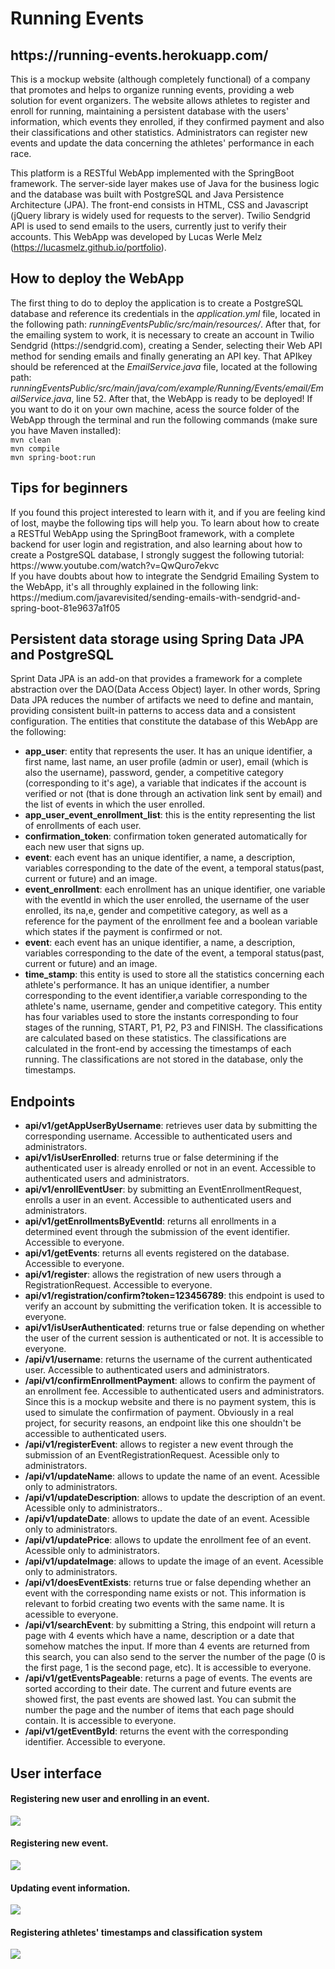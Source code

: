 <h1>Running Events</h1>
<h2>https://running-events.herokuapp.com/</h2>
<p>This is a mockup website (although completely functional) of a company that promotes and helps to organize running events, providing a web solution for event organizers. The website allows athletes to register and enroll for running, maintaining a persistent database with the users' information, which events they enrolled, if they confirmed payment and also their classifications and other statistics. Administrators can register new events and update the data concerning the athletes' performance in each race.

This platform is a RESTful WebApp implemented with the SpringBoot framework. The server-side layer makes use of Java for the business logic and the database was built with PostgreSQL and Java Persistence Architecture (JPA). The front-end consists in HTML, CSS and Javascript (jQuery library is widely used for requests to the server). Twilio Sendgrid API is used to send emails to the users, currently just to verify their accounts. This WebApp was developed by Lucas Werle Melz (https://lucasmelz.github.io/portfolio).</p>

<h2>How to deploy the WebApp</h2>
<p>The first thing to do to deploy the application is to create a PostgreSQL database and reference its credentials in the <i>application.yml</i> file, located in the following path: <i>runningEventsPublic/src/main/resources/</i>. After that, for the emailing system to work, it is necessary to create an account in Twilio Sendgrid (https://sendgrid.com), creating a Sender, selecting their Web API method for sending emails and finally generating an API key. That APIkey should be referenced at the <i>EmailService.java</i> file, located at the following path: <i>runningEventsPublic/src/main/java/com/example/Running/Events/email/EmailService.java</i>, line 52. After that, the WebApp is ready to be deployed! If you want to do it on your own machine, acess the source folder of the WebApp through the terminal and run the following commands (make sure you have Maven installed):<br>
  <code>mvn clean</code><br>
  <code>mvn compile</code><br>
  <code>mvn spring-boot:run</code><br>
</p>

<h2>Tips for beginners</h2>
<p>If you found this project interested to learn with it, and if you are feeling kind of lost, maybe the following tips will help you. To learn about how to create a RESTful WebApp using the SpringBoot framework, with a complete backend for user login and registration, and also learning about how to create a PostgreSQL database, I strongly suggest the following tutorial:<br>
https://www.youtube.com/watch?v=QwQuro7ekvc <br>
If you have doubts about how to integrate the Sendgrid Emailing System to the WebApp, it's all throughly explained in the following link:<br>
https://medium.com/javarevisited/sending-emails-with-sendgrid-and-spring-boot-81e9637a1f05
</p>

<h2>Persistent data storage using Spring Data JPA and PostgreSQL</h2>
<p>
  Sprint Data JPA is an add-on that provides a framework for a complete abstraction over the DAO(Data Access Object) layer.
  In other words, Spring Data JPA reduces the number of artifacts we need to define and mantain, providing consistent built-in
  patterns to access data and a consistent configuration. The entities that constitute the database of this WebApp are the following:
  <ul> 
    <li><b>app_user</b>: entity that represents the user. It has an unique identifier, a first name, last name, an user profile (admin or user),
    email (which is also the username), password, gender, a competitive category (corresponding to it's age), a variable that indicates if the
    account is verified or not (that is done through an activation link sent by email) and the list of events in which the user enrolled.</li>
    <li><b>app_user_event_enrollment_list</b>: this is the entity representing the list of enrollments of each user. </li>
    <li><b>confirmation_token</b>: confirmation token generated automatically for each new user that signs up. </li>
    <li><b>event</b>: each event has an unique identifier, a name, a description, variables corresponding to the date of the event, a temporal
      status(past, current or future) and an image. </li>
    <li><b>event_enrollment</b>: each enrollment has an unique identifier, one variable with the eventId in which the user enrolled, the username
    of the user enrolled, its na,e, gender and competitive category, as well as a reference for the payment of the enrollment fee and a boolean
    variable which states if the payment is confirmed or not.</li>
    <li><b>event</b>: each event has an unique identifier, a name, a description, variables corresponding to the date of the event, a temporal
      status(past, current or future) and an image. </li>
    <li><b>time_stamp</b>: this entity is used to store all the statistics concerning each athlete's performance. It has an unique identifier, 
      a number corresponding to the event identifier,a variable corresponding to the athlete's name, username, gender and competitive category. This             entity has four variables used to store the instants corresponding to four stages of the running, START, P1, P2, P3 and FINISH. The classifications       are calculated based on these statistics. The classifications are calculated in the front-end by accessing the timestamps of each running. The
    classifications are not stored in the database, only the timestamps.</li>
</ul>
 </p>
 <h2>Endpoints</h2>
 <p>
  <ul>
    <li><b>api/v1/getAppUserByUsername</b>: retrieves user data by submitting the corresponding username. Accessible to authenticated users and administrators.  </li>
    <li><b>api/v1/isUserEnrolled</b>: returns true or false determining if the authenticated user is already enrolled or not in an event. Accessible to authenticated users and administrators. </li>
    <li><b>api/v1/enrollEventUser</b>: by submitting an EventEnrollmentRequest, enrolls a user in an event. Accessible to authenticated users and administrators. </li>
    <li><b>api/v1/getEnrollmentsByEventId</b>: returns all enrollments in a determined event through the submission of the event identifier. Accessible to everyone.</li>
    <li><b>api/v1/getEvents</b>: returns all events registered on the database. Accessible to everyone. </li>
    <li><b>api/v1/register</b>: allows the registration of new users through a RegistrationRequest. Accessible to everyone. </li>
    <li><b>api/v1/registration/confirm?token=123456789</b>: this endpoint is used to verify an account by submitting the verification token. It is accessible to everyone. </li>
    <li><b>api/v1/isUserAuthenticated</b>: returns true or false depending on whether the user of the current session is authenticated or not. It is accessible to everyone.</li>
<li><b>/api/v1/username</b>: returns the username of the current authenticated user. Accessible to authenticated users and administrators.</li>
<li><b>/api/v1/confirmEnrollmentPayment</b>: allows to confirm the payment of an enrollment fee. Accessible to authenticated users and administrators. Since this is a mockup website and there is no payment system, this is used to simulate the confirmation of payment. Obviously in a real project, for security reasons, an endpoint like this one shouldn't be accessible to authenticated users.</li>
 <li><b>/api/v1/registerEvent</b>: allows to register a new event through the submission of an EventRegistrationRequest. Acessible only to administrators.</li>
 <li><b>/api/v1/updateName</b>: allows to update the name of an event. Acessible only to administrators.</li>
 <li><b>/api/v1/updateDescription</b>: allows to update the description of an event. Acessible only to administrators..</li>
 <li><b>/api/v1/updateDate</b>: allows to update the date of an event. Acessible only to administrators.</li>
 <li><b>/api/v1/updatePrice</b>: allows to update the enrollment fee of an event. Acessible only to administrators.</li>
 <li><b>/api/v1/updateImage</b>: allows to update the image of an event. Acessible only to administrators.</li>
 <li><b>/api/v1/doesEventExists</b>: returns true or false depending whether an event with the corresponding name exists or not. This information is relevant to forbid creating two events with the same name. It is acessible to everyone.</li>
 <li><b>/api/v1/searchEvent</b>: by submitting a String, this endpoint will return a page with 4 events which have a name, description or a date that somehow matches the input. If more than 4 events are returned from this search, you can also send to the server the number of the page (0 is the first page, 1 is the second page, etc). It is accessible to everyone.</li>
 <li><b>/api/v1/getEventsPageable</b>: returns a page of events. The events are sorted according to their date. The current and future events are showed first, the past events are showed last. You can submit the number the page and the number of items that each page should contain. It is accessible to everyone.</li>
 <li><b>/api/v1/getEventById</b>: returns the event with the corresponding identifier. Accessible to everyone.</li>
  </ul>
 </p>

<h2>User interface</h2>
<h4>Registering new user and enrolling in an event.</h4>
<img src="readMeImages/registeringUser_enrolling.gif">
<h4>Registering new event.</h4>
<img src="readMeImages/registerEvent.gif">
<h4>Updating event information.</h4>
<img src="readMeImages/updateInfo.gif">
<h4>Registering athletes' timestamps and classification system</h4>
<img src="readMeImages/classifications.gif">
